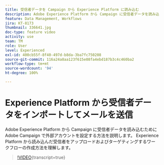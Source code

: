 ```yaml
---
title: 受信者データを Campaign から Experience Platform に読み込む
description: Adobe Experience Platform から Campaign に受信者データを読み込むために Adobe Campaign で外部アカウントを設定する方法を説明します。 Experience Platform から読み込んだ受信者をアップロードおよびターゲティングするワークフローの作成方法を理解します。
feature: Data Management, Workflows
jira: KT-8173
thumbnail: 336641.jpg
doc-type: feature video
activity: use
team: TM
role: User
level: Experienced
exl-id: 400cb55f-8f40-497d-b8da-3ba7fc750208
source-git-commit: 116a24a8aa123f615e08fa4ebd187b3c4c460ba2
workflow-type: tm+mt
source-wordcount: '94'
ht-degree: 100%

---
```


# Experience Platform から受信者データをインポートしてメールを送信

Adobe Experience Platform から Campaign に受信者データを読み込むために Adobe Campaign で外部アカウントを設定する方法を説明します。 Experience Platform から読み込んだ受信者をアップロードおよびターゲティングするワークフローの作成方法を理解します。

>[!VIDEO](https://video.tv.adobe.com/v/336641?quality=12&learn=on){transcript=true}
